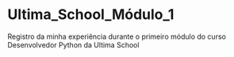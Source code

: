 # Ultima_School_Módulo_1
Registro da minha experiência durante o primeiro módulo do curso Desenvolvedor Python da Ultima School
